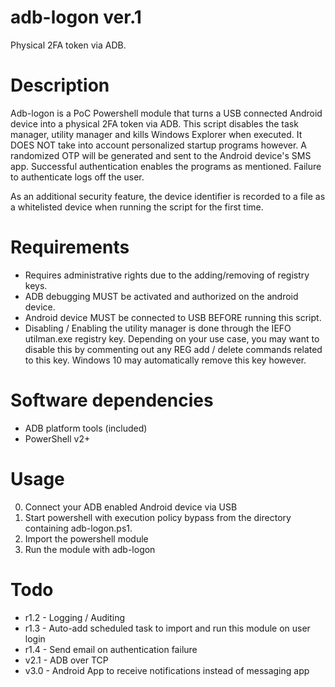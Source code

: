 # adb-logon ver.1
Physical 2FA token via ADB.

# Description
Adb-logon is a PoC Powershell module that turns a USB connected Android
device into a physical 2FA token via ADB. This script disables the
task manager, utility manager and kills	Windows Explorer when executed.
It DOES NOT take into account personalized startup programs however.
A randomized OTP will be generated and sent to the Android device's SMS app.
Successful authentication enables the programs as mentioned.
Failure to authenticate logs off the user.
	
As an additional security feature, the device identifier is recorded to a
file as a whitelisted device when running the script for the first time.

# Requirements
* Requires administrative rights due to the adding/removing of registry keys.
* ADB debugging MUST be activated and authorized on the android device.
* Android device MUST be connected to USB BEFORE running this script.
* Disabling / Enabling the utility manager is done through the IEFO utilman.exe registry key.
	Depending on your use case, you may want to disable this by commenting out any REG add / delete
	commands related to this key. Windows 10 may automatically remove this key however.

# Software dependencies
* ADB platform tools (included)
* PowerShell v2+

# Usage
0. Connect your ADB enabled Android device via USB
1. Start powershell with execution policy bypass from the directory containing adb-logon.ps1.
2. Import the powershell module
3. Run the module with adb-logon

# Todo
* r1.2 - Logging / Auditing
* r1.3 - Auto-add scheduled task to import and run this module on user login
* r1.4 - Send email on authentication failure
* v2.1 - ADB over TCP
* v3.0 - Android App to receive notifications instead of messaging app
